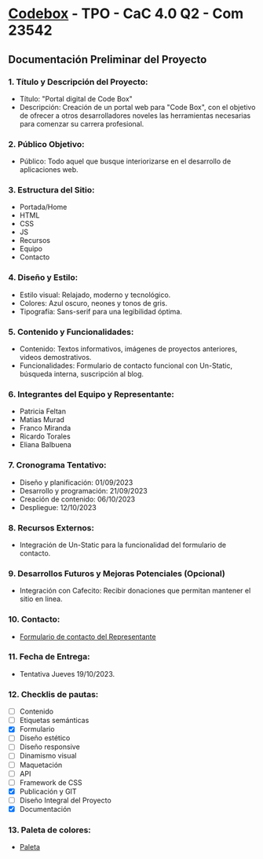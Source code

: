 # [Codebox](https://matipretz.ar/codebox/) - TPO - CaC 4.0 Q2 - Com 23542

## Documentación Preliminar del Proyecto 

### 1. Título y Descripción del Proyecto:
- Título: "Portal digital de Code Box"
- Descripción: Creación de un portal web para "Code Box", con el objetivo de ofrecer a otros desarrolladores noveles las herramientas necesarias para comenzar su carrera profesional.

### 2. Público Objetivo:
- Público: Todo aquel que busque interiorizarse en el desarrollo de aplicaciones web.

### 3. Estructura del Sitio:
- Portada/Home
- HTML
- CSS
- JS
- Recursos
- Equipo
- Contacto

### 4. Diseño y Estilo:
- Estilo visual: Relajado, moderno y tecnológico.
- Colores: Azul oscuro, neones y tonos de gris.
- Tipografía: Sans-serif para una legibilidad óptima.

### 5. Contenido y Funcionalidades:
- Contenido: Textos informativos, imágenes de proyectos anteriores, videos demostrativos.
- Funcionalidades: Formulario de contacto funcional con Un-Static, búsqueda interna, suscripción al blog.

### 6. Integrantes del Equipo y Representante:
- Patricia Feltan
- Matias Murad
- Franco Miranda
- Ricardo Torales
- Eliana Balbuena 

### 7. Cronograma Tentativo:
- Diseño y planificación: 01/09/2023
- Desarrollo y programación: 21/09/2023
- Creación de contenido: 06/10/2023
- Despliegue: 12/10/2023

### 8. Recursos Externos:
- Integración de Un-Static para la funcionalidad del formulario de
contacto.

### 9. Desarrollos Futuros y Mejoras Potenciales (Opcional)
- Integración con Cafecito: Recibir donaciones que permitan mantener el sitio en linea.

### 10. Contacto:
- [Formulario de contacto del Representante](https://matipretz.ar/codebox/contacto.html)

### 11. Fecha de Entrega:
- Tentativa Jueves 19/10/2023.

### 12. Checklis de pautas:
- [ ] Contenido
- [ ] Etiquetas semánticas
- [x] Formulario
- [ ] Diseño estético
- [ ] Diseño responsive
- [ ] Dinamismo visual
- [ ] Maquetación
- [ ] API
- [ ] Framework de CSS
- [x] Publicación y GIT
- [ ] Diseño Integral del Proyecto
- [x] Documentación

### 13. Paleta de colores:
- [Paleta](https://coolors.co/visualizer/0000b8-008080-39ff14-343434)
